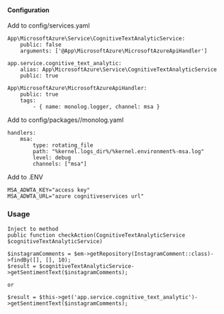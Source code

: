 #### Configuration

Add to config/services.yaml
```
App\MicrosoftAzure\Service\CognitiveTextAnalyticService:
    public: false
    arguments: ['@App\MicrosoftAzure\MicrosoftAzureApiHandler']

app.service.cognitive_text_analytic:
    alias: App\MicrosoftAzure\Service\CognitiveTextAnalyticService
    public: true

App\MicrosoftAzure\MicrosoftAzureApiHandler:
    public: true
    tags:
        - { name: monolog.logger, channel: msa }
```            
Add to config/packages/<ENV>/monolog.yaml
```
handlers:
    msa:
        type: rotating_file
        path: "%kernel.logs_dir%/%kernel.environment%-msa.log"
        level: debug
        channels: ["msa"]
```            
   
Add to .ENV
```
MSA_ADWTA_KEY="access key"
MSA_ADWTA_URL="azure cognitiveservices url"
```        
### Usage
```
Inject to method 
public function checkAction(CognitiveTextAnalyticService $cognitiveTextAnalyticService)

$instagramComments = $em->getRepository(InstagramComment::class)->findBy([], [], 10);
$result = $cognitiveTextAnalyticService->getSentimentText($instagramComments);
                     
or 

$result = $this->get('app.service.cognitive_text_analytic')->getSentimentText($instagramComments);
```

  